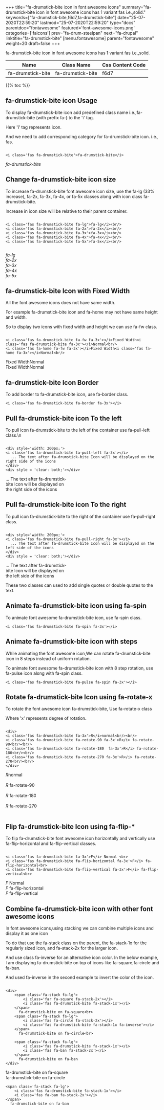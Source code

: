 +++
title="fa-drumstick-bite icon in font awesome icons"
summary="fa-drumstick-bite icon in font awesome icons has 1 variant fas i.e.,solid."
keywords=["fa-drumstick-bite,f6d7,fa-drumstick-bite"]
date="25-07-2020T22:59:20"
lastmod="25-07-2020T22:59:20"
type="docs"
parentdoc="fontawesome"
featured='font-awesome-icons.png'
categories=['faicons']
prev="fa-drum-steelpan"
next="fa-drupal"
linktitle="fa-drumstick-bite"
[menu.fontawesome]
parent="fontawesome"
weight=20
draft=false
+++


fa-drumstick-bite icon in font awesome icons has 1 variant fas i.e.,solid.

<div class='table-responsive'><table class='table'><thead><tr><th>Name</th><th>Class Name</th><th>Css Content Code</th></tr></thead><tbody><tr><td>fa-drumstick-bite</td><td>fa-drumstick-bite</td><td>f6d7</td></tr></tbody></table></div>


{{% toc %}}


## fa-drumstick-bite icon Usage

To display fa-drumstick-bite icon add predefined class name i.e.,fa-drumstick-bite (with prefix fa-) to the 'i' tag.

Here 'i' tag represents icon.

And we need to add corresponding category for fa-drumstick-bite icon. i.e., fas.


```

<i class='fas fa-drumstick-bite'>fa-drumstick-bite</i>
```

<i class='fas fa-drumstick-bite'>fa-drumstick-bite</i>




## Change fa-drumstick-bite icon size
To increase fa-drumstick-bite font awesome icon size, use the fa-lg (33% increase), fa-2x, fa-3x, fa-4x, or fa-5x classes along with icon class fa-drumstick-bite.

Increase in icon size will be relative to their parent container. 

```

<i class='fas fa-drumstick-bite fa-lg'>fa-lg</i><br/>
<i class='fas fa-drumstick-bite fa-2x'>fa-2x</i><br/>
<i class='fas fa-drumstick-bite fa-3x'>fa-3x</i><br/>
<i class='fas fa-drumstick-bite fa-4x'>fa-4x</i><br/>
<i class='fas fa-drumstick-bite fa-5x'>fa-5x</i><br/>
            
```

<i class='fas fa-drumstick-bite fa-lg'>fa-lg</i><br/>
<i class='fas fa-drumstick-bite fa-2x'>fa-2x</i><br/>
<i class='fas fa-drumstick-bite fa-3x'>fa-3x</i><br/>
<i class='fas fa-drumstick-bite fa-4x'>fa-4x</i><br/>
<i class='fas fa-drumstick-bite fa-5x'>fa-5x</i><br/>
            



## fa-drumstick-bite Icon with Fixed Width 

All the font awesome icons does not have same width.

For example fa-drumstick-bite icon and fa-home may not have same height and width.

So to display two icons with fixed width and height we can use fa-fw class.


```

<i class='fas fa-drumstick-bite fa-fw fa-3x'></i>Fixed Width<i class='fas fa-drumstick-bite fa-3x'></i>Normal<br/>
<i class='fas fa-home fa-fw fa-3x'></i>Fixed Width<i class='fas fa-home fa-3x'></i>Normal<br/>
```

<i class='fas fa-drumstick-bite fa-fw fa-3x'></i>Fixed Width<i class='fas fa-drumstick-bite fa-3x'></i>Normal<br/>
<i class='fas fa-home fa-fw fa-3x'></i>Fixed Width<i class='fas fa-home fa-3x'></i>Normal<br/>



## fa-drumstick-bite Icon Border 

To add border to fa-drumstick-bite icon, use fa-border class.


```
<i class='fas fa-drumstick-bite fa-border fa-3x'></i>

```
<i class='fas fa-drumstick-bite fa-border fa-3x'></i>





## Pull fa-drumstick-bite icon To the left

To pull icon fa-drumstick-bite to the left of the container use fa-pull-left class.\n

```

<div style='width: 200px;'>
<i class='fas fa-drumstick-bite fa-pull-left fa-3x'></i>
  ... The text after fa-drumstick-bite Icon will be displayed on the right side of the icons
</div>
<div style = 'clear: both;'></div>
```

<div style='width: 200px;'>
<i class='fas fa-drumstick-bite fa-pull-left fa-3x'></i>
  ... The text after fa-drumstick-bite Icon will be displayed on the right side of the icons
</div>
<div style = 'clear: both;'></div>




## Pull fa-drumstick-bite icon To the right
To pull icon fa-drumstick-bite to the right of the container use fa-pull-right class.

```

<div style='width: 200px;'>
<i class='fas fa-drumstick-bite fa-pull-right fa-3x'></i>
  ... The text after fa-drumstick-bite Icon will be displayed on the left side of the icons
</div>
<div style = 'clear: both;'></div>
```

<div style='width: 200px;'>
<i class='fas fa-drumstick-bite fa-pull-right fa-3x'></i>
  ... The text after fa-drumstick-bite Icon will be displayed on the left side of the icons
</div>
<div style = 'clear: both;'></div>

These two classes can used to add single quotes or double quotes to the text.


## Animate fa-drumstick-bite icon using fa-spin
To animate font awesome fa-drumstick-bite icon, use fa-spin class.

```
<i class='fas fa-drumstick-bite fa-spin fa-3x'></i>
```
<i class='fas fa-drumstick-bite fa-spin fa-3x'></i>




## Animate fa-drumstick-bite icon with steps
While animating the font awesome icon,We can rotate fa-drumstick-bite icon in 8 steps instead of uniform rotation.

To animate font awesome fa-drumstick-bite icon with 8 step rotation, use fa-pulse icon along with fa-spin class.


```
<i class='fas fa-drumstick-bite fa-pulse fa-spin fa-3x'></i>

```
<i class='fas fa-drumstick-bite fa-pulse fa-spin fa-3x'></i>





## Rotate fa-drumstick-bite Icon using fa-rotate-x
To rotate the font awesome icon fa-drumstick-bite, Use fa-rotate-x class

Where 'x' represents degree of rotation.


```

<div>
<i class='fas fa-drumstick-bite fa-3x'>R</i>normal<br/><br/>
<i class='fas fa-drumstick-bite fa-rotate-90 fa-3x'>R</i> fa-rotate-90<br/><br/> 
<i class='fas fa-drumstick-bite fa-rotate-180  fa-3x'>R</i> fa-rotate-180<br/><br/> 
<i class='fas fa-drumstick-bite fa-rotate-270 fa-3x'>R</i> fa-rotate-270<br/><br/>
</div>
```

<div>
<i class='fas fa-drumstick-bite fa-3x'>R</i>normal<br/><br/>
<i class='fas fa-drumstick-bite fa-rotate-90 fa-3x'>R</i> fa-rotate-90<br/><br/> 
<i class='fas fa-drumstick-bite fa-rotate-180  fa-3x'>R</i> fa-rotate-180<br/><br/> 
<i class='fas fa-drumstick-bite fa-rotate-270 fa-3x'>R</i> fa-rotate-270<br/><br/>
</div>




## Flip fa-drumstick-bite Icon using fa-flip-*
To flip fa-drumstick-bite font awesome icon horizontally and vertically use fa-flip-horizontal and fa-flip-vertical classes. 

```

<i class='fas fa-drumstick-bite fa-3x'>F</i> Normal <br>
<i class='fas fa-drumstick-bite fa-flip-horizontal fa-3x'>F</i> fa-flip-horizontal<br>
<i class='fas fa-drumstick-bite fa-flip-vertical fa-3x'>F</i> fa-flip-vertical<br>
```

<i class='fas fa-drumstick-bite fa-3x'>F</i> Normal <br>
<i class='fas fa-drumstick-bite fa-flip-horizontal fa-3x'>F</i> fa-flip-horizontal<br>
<i class='fas fa-drumstick-bite fa-flip-vertical fa-3x'>F</i> fa-flip-vertical<br>




## Combine fa-drumstick-bite icon with other font awesome icons
In font awesome icons,using stacking we can combine multiple icons and display it as one icon 

To do that use the fa-stack class on the parent, the fa-stack-1x for the regularly sized icon, and fa-stack-2x for the larger icon.

And use class fa-inverse for an alternative icon color. 
In the below example, I am displaying fa-drumstick-bite on top of icons like fa-square,fa-circle and fa-ban.

And used fa-inverse in the second example to invert the color of the icon.

```

<div>
    <span class='fa-stack fa-lg'>
        <i class='far fa-square fa-stack-2x'></i>
        <i class='fas fa-drumstick-bite fa-stack-1x'></i>
    </span>
      fa-drumstick-bite on fa-square<br>
    <span class='fa-stack fa-lg'>
        <i class='fas fa-circle fa-stack-2x'></i>
        <i class='fas fa-drumstick-bite fa-stack-1x fa-inverse'></i>
    </span>
      fa-drumstick-bite on fa-circle<br>

    <span class='fa-stack fa-lg'>
        <i class='fas fa-drumstick-bite fa-stack-1x'></i>
        <i class='fas fa-ban fa-stack-2x'></i>
    </span>
      fa-drumstick-bite on fa-ban
</div>
```

<div>
    <span class='fa-stack fa-lg'>
        <i class='far fa-square fa-stack-2x'></i>
        <i class='fas fa-drumstick-bite fa-stack-1x'></i>
    </span>
      fa-drumstick-bite on fa-square<br>
    <span class='fa-stack fa-lg'>
        <i class='fas fa-circle fa-stack-2x'></i>
        <i class='fas fa-drumstick-bite fa-stack-1x fa-inverse'></i>
    </span>
      fa-drumstick-bite on fa-circle<br>

    <span class='fa-stack fa-lg'>
        <i class='fas fa-drumstick-bite fa-stack-1x'></i>
        <i class='fas fa-ban fa-stack-2x'></i>
    </span>
      fa-drumstick-bite on fa-ban
</div>






